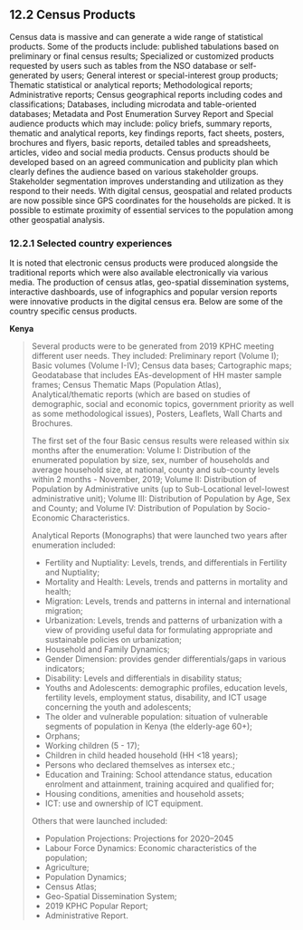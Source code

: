 ## 12.2	Census Products

Census data is massive and can generate a wide range of statistical products. Some of the products include: published tabulations based on preliminary or final census results; Specialized or customized products requested by users such as tables from the NSO database or self-generated by users; General interest or special-interest group products; Thematic statistical or analytical reports; Methodological reports; Administrative reports; Census geographical reports including codes and classifications; Databases, including microdata and table-oriented databases; Metadata and Post Enumeration Survey Report and Special audience products which may include:  policy briefs, summary reports, thematic and analytical reports, key findings reports, fact sheets, posters, brochures and flyers, basic reports, detailed tables and spreadsheets, articles, video and social media products. 
Census products should be developed based on an agreed communication and publicity plan which clearly defines the audience based on various stakeholder groups. Stakeholder segmentation improves understanding and utilization as they respond to their needs.
With digital census, geospatial and related products are now possible since GPS coordinates for the households are picked. It is possible to estimate proximity of essential services to the population among other geospatial analysis.

### 12.2.1	Selected country experiences

It is noted that electronic census products were produced alongside the traditional reports which were also available electronically via various media. The production of census atlas, geo-spatial dissemination systems, interactive dashboards, use of infographics and popular version reports were innovative products in the digital census era. Below are some of the country specific census products.

**Kenya**

> Several products were to be generated from 2019 KPHC meeting different user needs. They included: Preliminary report (Volume I); Basic volumes (Volume I-IV); Census data bases; Cartographic maps; Geodatabase that includes EAs-development of HH master sample frames; Census Thematic Maps (Population Atlas), Analytical/thematic reports (which are based on studies of demographic, social and economic topics, government priority as well as some methodological issues), Posters, Leaflets, Wall Charts and Brochures.
>
>The first set of the four Basic census results were released within six months after the enumeration: Volume I: Distribution of the enumerated population by size, sex, number of households and average household size, at national, county and sub-county levels within 2 months - November, 2019; Volume II: Distribution of Population by Administrative units (up to Sub-Locational level-lowest administrative unit);  Volume III: Distribution of Population by Age, Sex and County; and Volume IV: Distribution of Population by Socio-Economic Characteristics. 
>
>Analytical Reports (Monographs) that were launched two years after enumeration included:
>- Fertility and Nuptiality: Levels, trends, and differentials in Fertility and Nuptiality;
>- Mortality and Health: Levels, trends and patterns in mortality and health;
>- Migration: Levels, trends and patterns in internal and international migration;
>- Urbanization: Levels, trends and patterns of urbanization with a view of providing useful data for formulating appropriate and sustainable policies on urbanization;
>- Household and Family Dynamics;
>- Gender Dimension: provides gender differentials/gaps in various indicators;
>- Disability: Levels and differentials in disability status;
>- Youths and Adolescents: demographic profiles, education levels, fertility levels, employment status, disability, and ICT usage concerning the youth and adolescents;
>- The older and vulnerable population: situation of vulnerable segments of population in Kenya (the elderly-age 60+);
>- Orphans;
>- Working children (5 - 17);
>- Children in child headed household (HH <18 years);
>- Persons who declared themselves as intersex etc.;
>- Education and Training: School attendance status, education enrolment and attainment, training acquired and qualified for;
>- Housing conditions, amenities and household assets;
>- ICT: use and ownership of  ICT equipment.
>
>Others that were launched included: 
>- Population Projections: Projections for 2020–2045
>- Labour Force Dynamics: Economic characteristics of the population;
>- Agriculture;
>- Population Dynamics;
>- Census Atlas;
>- Geo-Spatial Dissemination System;
>- 2019 KPHC Popular Report;
>- Administrative Report.
